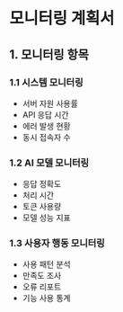 # 모니터링 계획서

## 1. 모니터링 항목

### 1.1 시스템 모니터링
- 서버 자원 사용률
- API 응답 시간
- 에러 발생 현황
- 동시 접속자 수

### 1.2 AI 모델 모니터링
- 응답 정확도
- 처리 시간
- 토큰 사용량
- 모델 성능 지표

### 1.3 사용자 행동 모니터링
- 사용 패턴 분석
- 만족도 조사
- 오류 리포트
- 기능 사용 통계 